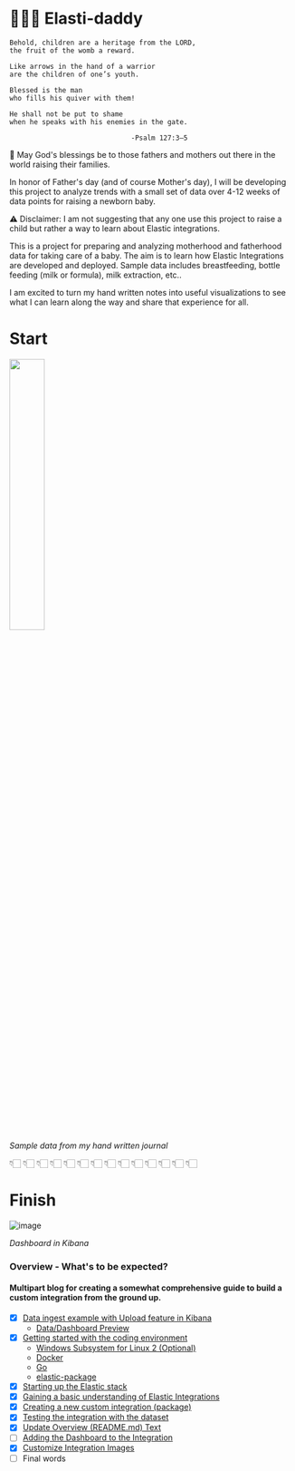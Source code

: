 # 👨🏻‍🍼 Elasti-daddy

```
Behold, children are a heritage from the LORD,
the fruit of the womb a reward.

Like arrows in the hand of a warrior
are the children of one’s youth.

Blessed is the man
who fills his quiver with them!

He shall not be put to shame
when he speaks with his enemies in the gate.

                              -Psalm 127:3–5
```
🙏 May God's blessings be to those fathers and mothers out there in the world raising their families.  

In honor of Father's day (and of course Mother's day), I will be developing this project to analyze trends with a small set of data over 4-12 weeks of data points for raising a newborn baby. 

⚠️ Disclaimer: I am not suggesting that any one use this project to raise a child but rather a way to learn about Elastic integrations.

This is a project for preparing and analyzing motherhood and fatherhood data for taking care of a baby. The aim is to learn how Elastic Integrations are developed and deployed. Sample data includes breastfeeding, bottle feeding (milk or formula), milk extraction, etc..

I am excited to turn my hand written notes into useful visualizations to see what I can learn along the way and share that experience for all.

# Start
<img src="https://github.com/nicpenning/Elasti-daddy/assets/5582679/37a21ac0-7e91-4b77-8392-14f93d4ffbe5" width=35% height=35%>

*Sample data from my hand written journal*

👇🏻   👇🏻   👇🏻   👇🏻   👇🏻   👇🏻   👇🏻   👇🏻   👇🏻   👇🏻   👇🏻   👇🏻   👇🏻   👇🏻

# Finish
![image](https://github.com/nicpenning/Elasti-daddy/assets/5582679/082b00fc-d72d-4189-a226-ca5e0418047a)

*Dashboard in Kibana*
### Overview - What's to be expected?
#### Multipart blog for creating a somewhat comprehensive guide to build a custom integration from the ground up. 
- [x] [Data ingest example with Upload feature in Kibana](https://github.com/nicpenning/Elasti-daddy/blob/main/Blog%20Posts/Blog%20Post%20%231.%20Data%20Ingest.md)
  - [Data/Dashboard Preview](https://github.com/nicpenning/Elasti-daddy/blob/main/Blog%20Posts/Blog%20Post%20%231.%20Data%20Ingest.md#ta-da)
- [x] [Getting started with the coding environment](https://github.com/nicpenning/Elasti-daddy/blob/main/Blog%20Posts/Blog%20Post%20%232.%20Getting%20Started.md)
  - [Windows Subsystem for Linux 2 (Optional)](https://github.com/nicpenning/Elasti-daddy/blob/main/Blog%20Posts/Blog%20Post%20%232.%20Getting%20Started.md#1-install-ubuntu-on-windows-11)
  - [Docker](https://github.com/nicpenning/Elasti-daddy/blob/main/Blog%20Posts/Blog%20Post%20%232.%20Getting%20Started.md#2-install-docker-within-ubuntu)
  - [Go](https://github.com/nicpenning/Elasti-daddy/blob/main/Blog%20Posts/Blog%20Post%20%232.%20Getting%20Started.md#3-install-go-within-ubuntu)
  - [elastic-package](https://github.com/nicpenning/Elasti-daddy/blob/main/Blog%20Posts/Blog%20Post%20%232.%20Getting%20Started.md#4-install-elastic-package-within-ubuntu)
- [x] [Starting up the Elastic stack](https://github.com/nicpenning/Elasti-daddy/blob/main/Blog%20Posts/Blog%20Post%20%233.%20Starting%20up%20the%20Elastic%20stack.md#starting-up-the-elastic-stack)
- [x] [Gaining a basic understanding of Elastic Integrations](https://github.com/nicpenning/Elasti-daddy/blob/main/Blog%20Posts/Blog%20Post%20%234.%20Gaining%20a%20basic%20understanding%20of%20Elastic%20Integrations.md)
- [x] [Creating a new custom integration (package)](https://github.com/nicpenning/Elasti-daddy/blob/main/Blog%20Posts/Blog%20Post%20%235.%20Creating%20a%20new%20custom%20integration%20(package).md#creating-a-new-custom-integration-package)
- [x] [Testing the integration with the dataset](https://github.com/nicpenning/Elasti-daddy/blob/main/Blog%20Posts/Blog%20Post%20%236.%20Testing%20the%20integration%20with%20the%20dataset.md#testing-the-integration-with-the-datasetmd)
- [x] [Update Overview (README.md) Text](https://github.com/nicpenning/Elasti-daddy/blob/main/Blog%20Posts/Blog%20Post%20%237.%20Update%20Overview%20(Readme.md)%20Text.md)
- [ ] [Adding the Dashboard to the Integration](https://github.com/nicpenning/Elasti-daddy/blob/main/Blog%20Posts/Blog%20Post%20%238.%20Adding%20the%20Dashboard%20to%20the%20Integration.md#adding-the-dashboard-to-the-integration)
- [x] [Customize Integration Images](https://github.com/nicpenning/Elasti-daddy/blob/main/Blog%20Posts/Blog%20Post%20%239.%20Customize%20Integration%20Images.md#customize-integration-images)
- [ ] Final words
